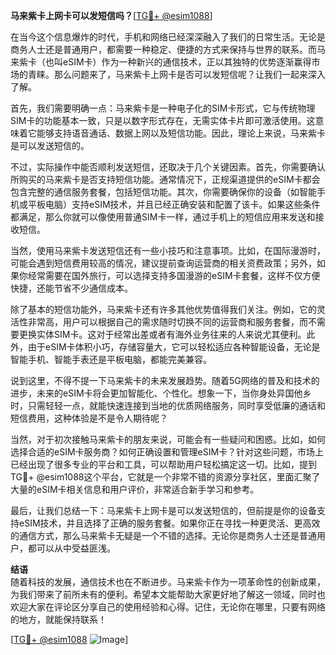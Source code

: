 **马来紫卡上网卡可以发短信吗？**[[TG💪+ @esim1088](https://t.me/s/esim1088)]

在当今这个信息爆炸的时代，手机和网络已经深深融入了我们的日常生活。无论是商务人士还是普通用户，都需要一种稳定、便捷的方式来保持与世界的联系。而马来紫卡（也叫eSIM卡）作为一种新兴的通信技术，正以其独特的优势逐渐赢得市场的青睐。那么问题来了，马来紫卡上网卡是否可以发短信呢？让我们一起来深入了解。

首先，我们需要明确一点：马来紫卡是一种电子化的SIM卡形式，它与传统物理SIM卡的功能基本一致，只是以数字形式存在，无需实体卡片即可激活使用。这意味着它能够支持语音通话、数据上网以及短信功能。因此，理论上来说，马来紫卡是可以发送短信的。

不过，实际操作中能否顺利发送短信，还取决于几个关键因素。首先，你需要确认所购买的马来紫卡是否支持短信功能。通常情况下，正规渠道提供的eSIM卡都会包含完整的通信服务套餐，包括短信功能。其次，你需要确保你的设备（如智能手机或平板电脑）支持eSIM技术，并且已经正确安装和配置了该卡。如果这些条件都满足，那么你就可以像使用普通SIM卡一样，通过手机上的短信应用来发送和接收短信。

当然，使用马来紫卡发送短信还有一些小技巧和注意事项。比如，在国际漫游时，可能会遇到短信费用较高的情况，建议提前查询运营商的相关资费政策；另外，如果你经常需要在国外旅行，可以选择支持多国漫游的eSIM卡套餐，这样不仅方便快捷，还能节省不少通信成本。

除了基本的短信功能外，马来紫卡还有许多其他优势值得我们关注。例如，它的灵活性非常高，用户可以根据自己的需求随时切换不同的运营商和服务套餐，而不需要更换实体SIM卡。这对于经常出差或者有海外业务往来的人来说尤其便利。此外，由于eSIM卡体积小巧，存储容量大，它可以轻松适应各种智能设备，无论是智能手机、智能手表还是平板电脑，都能完美兼容。

说到这里，不得不提一下马来紫卡的未来发展趋势。随着5G网络的普及和技术的进步，未来的eSIM卡将会更加智能化、个性化。想象一下，当你身处异国他乡时，只需轻轻一点，就能快速连接到当地的优质网络服务，同时享受低廉的通话和短信费用，这种体验是不是令人期待呢？

当然，对于初次接触马来紫卡的朋友来说，可能会有一些疑问和困惑。比如，如何选择合适的eSIM卡服务商？如何正确设置和管理eSIM卡？针对这些问题，市场上已经出现了很多专业的平台和工具，可以帮助用户轻松搞定这一切。比如，提到TG💪+ @esim1088这个平台，它就是一个非常不错的资源分享社区，里面汇聚了大量的eSIM卡相关信息和用户评价，非常适合新手学习和参考。

最后，让我们总结一下：马来紫卡上网卡是可以发送短信的，但前提是你的设备支持eSIM技术，并且选择了正确的服务套餐。如果你正在寻找一种更灵活、更高效的通信方式，那么马来紫卡无疑是一个不错的选择。无论你是商务人士还是普通用户，都可以从中受益匪浅。

**结语**  
随着科技的发展，通信技术也在不断进步。马来紫卡作为一项革命性的创新成果，为我们带来了前所未有的便利。希望本文能帮助大家更好地了解这一领域，同时也欢迎大家在评论区分享自己的使用经验和心得。记住，无论你在哪里，只要有网络的地方，就能保持联系！  

[[TG💪+ @esim1088](https://t.me/s/esim1088) ![Image](https://i.postimg.cc/4NQfJmqS/Snipaste-2025-05-13-00-14-12.png)]